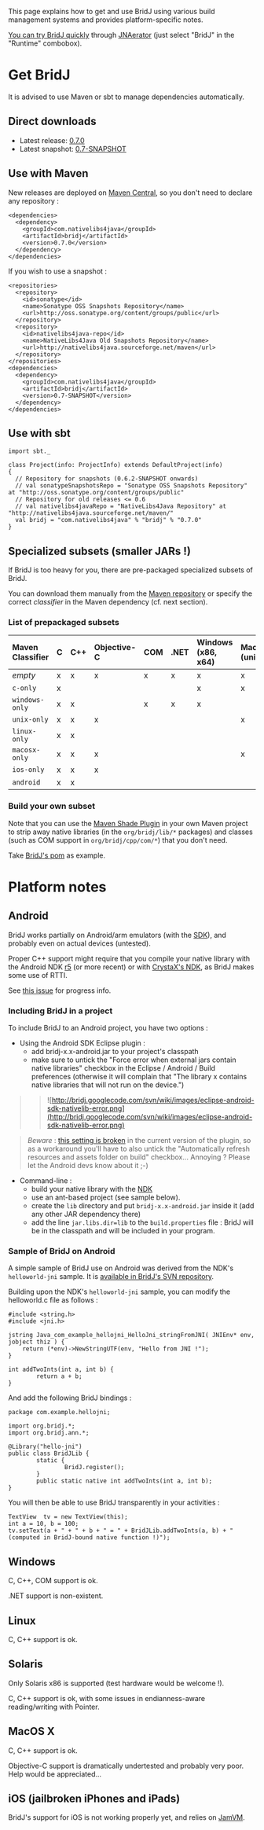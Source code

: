 This page explains how to get and use BridJ using various build management systems and provides platform-specific notes.



[You can try BridJ quickly](http://jnaerator.sourceforge.net/webstart/JNAerator/JNAeratorStudio.jnlp) through [JNAerator](http://jnaerator.googlecode.com/) (just select "BridJ" in the "Runtime" combobox).

# Get BridJ #

It is advised to use Maven or sbt to manage dependencies automatically.

## Direct downloads ##

  * Latest release: [0.7.0](http://search.maven.org/#artifactdetails%7Ccom.nativelibs4java%7Cbridj%7C0.7.0%7Cbundle)
  * Latest snapshot: [0.7-SNAPSHOT](https://oss.sonatype.org/content/groups/public/com/nativelibs4java/bridj/0.7-SNAPSHOT/)

## Use with Maven ##

New releases are deployed on [Maven Central](http://search.maven.org/), so you don't need to declare any repository :
```
<dependencies>
  <dependency>
	<groupId>com.nativelibs4java</groupId>
	<artifactId>bridj</artifactId>
	<version>0.7.0</version>
  </dependency>
</dependencies>
```

If you wish to use a snapshot :
```
<repositories>
  <repository>
    <id>sonatype</id>
    <name>Sonatype OSS Snapshots Repository</name>
    <url>http://oss.sonatype.org/content/groups/public</url>
  </repository>
  <repository>
    <id>nativelibs4java-repo</id>
    <name>NativeLibs4Java Old Snapshots Repository</name>
    <url>http://nativelibs4java.sourceforge.net/maven</url>
  </repository>
</repositories>
<dependencies>
  <dependency>
	<groupId>com.nativelibs4java</groupId>
	<artifactId>bridj</artifactId>
	<version>0.7-SNAPSHOT</version>
  </dependency>
</dependencies>
```

## Use with sbt ##

```
import sbt._

class Project(info: ProjectInfo) extends DefaultProject(info)
{
  // Repository for snapshots (0.6.2-SNAPSHOT onwards)
  // val sonatypeSnapshotsRepo = "Sonatype OSS Snapshots Repository" at "http://oss.sonatype.org/content/groups/public"
  // Repository for old releases <= 0.6
  // val nativelibs4javaRepo = "NativeLibs4Java Repository" at "http://nativelibs4java.sourceforge.net/maven/"
  val bridj = "com.nativelibs4java" % "bridj" % "0.7.0"
}
```

## Specialized subsets (smaller JARs !) ##

If BridJ is too heavy for you, there are pre-packaged specialized subsets of BridJ.

You can download them manually from the [Maven repository](http://repo1.maven.org/maven2/com/nativelibs4java/bridj/0.7.0/) or specify the correct _classifier_ in the Maven dependency (cf. next section).

### List of prepackaged subsets ###

| Maven Classifier | C | C++ | Objective-C | COM | .NET | Windows (x86, x64) | MacOS X (universal) | iOS (arm) | Linux (x86, x64) | Solaris (x86) | Android (arm) |
|:-----------------|:--|:----|:------------|:----|:-----|:-------------------|:--------------------|:----------|:-----------------|:--------------|:--------------|
| _empty_          | x | x   | x           | x   | x    | x                  | x                   | x         | x                | x             |               |
| `c-only`         | x |     |             |     |      | x                  | x                   | x         | x                | x             |               |
| `windows-only`   | x | x   |             | x   | x    | x                  |                     |           |                  |               |               |
| `unix-only`      | x | x   | x           |     |      |                    | x                   | x         | x                | x             |               |
| `linux-only`     | x | x   |             |     |      |                    |                     |           | x                |               |               |
| `macosx-only`    | x | x   | x           |     |      |                    | x                   |           |                  |               |               |
| `ios-only`       | x | x   | x           |     |      |                    |                     | x         |                  |               |               |
| `android`        | x | x   |             |     |      |                    |                     |           |                  |               | x             |

### Build your own subset ###

Note that you can use the [Maven Shade Plugin](http://maven.apache.org/plugins/maven-shade-plugin/) in your own Maven project to strip away native libraries (in the `org/bridj/lib/*` packages) and classes (such as COM support in `org/bridj/cpp/com/*`) that you don't need.

Take [BridJ's pom](https://github.com/ochafik/nativelibs4java/tree/master/libraries/Runtime/BridJ/pom.xml) as example.

# Platform notes #

## Android ##

BridJ works partially on Android/arm emulators (with the [SDK](http://developer.android.com/sdk/index.html)), and probably even on actual devices (untested).

Proper C++ support might require that you compile your native library with the Android NDK [r5](https://code.google.com/p/bridj/source/detail?r=5) (or more recent) or with [CrystaX's NDK](http://www.crystax.net/android/ndk-r5.php), as BridJ makes some use of RTTI.

See [this issue](http://code.google.com/p/nativelibs4java/issues/detail?id=69) for progress info.

### Including BridJ in a project ###

To include BridJ to an Android project, you have two options :
  * Using the Android SDK Eclipse plugin :
    * add bridj-x.x-android.jar to your project's classpath
    * make sure to untick the "Force error when external jars contain native libraries" checkbox in the Eclipse / Android / Build preferences (otherwise it will complain that "The library x contains native libraries that will not run on the device.")
> > ![http://bridj.googlecode.com/svn/wiki/images/eclipse-android-sdk-nativelib-error.png](http://bridj.googlecode.com/svn/wiki/images/eclipse-android-sdk-nativelib-error.png)


> _Beware_ : [this setting is broken](http://code.google.com/p/android/issues/detail?id=17861) in the current version of the plugin, so as a workaround you'll have to also untick the "Automatically refresh resources and assets folder on build" checkbox... Annoying ? Please let the Android devs know about it ;-)
  * Command-line :
    * build your native library with the [NDK](http://developer.android.com/sdk/ndk/index.html)
    * use an ant-based project (see sample below).
    * create the `lib` directory and put `bridj-x.x-android.jar` inside it (add any other JAR dependency there)
    * add the line `jar.libs.dir=lib` to the `build.properties` file : BridJ will be in the classpath and will be included in your program.

### Sample of BridJ on Android ###

A simple sample of BridJ use on Android was derived from the NDK's `helloworld-jni` sample. It is [available in BridJ's SVN repository](https://github.com/ochafik/nativelibs4java/tree/master/libraries/Runtime/BridJ/src/main/cpp/android-test/).

Building upon the NDK's `helloworld-jni` sample, you can modify the helloworld.c file as follows :
```
#include <string.h>
#include <jni.h>

jstring Java_com_example_hellojni_HelloJni_stringFromJNI( JNIEnv* env, jobject thiz ) {
    return (*env)->NewStringUTF(env, "Hello from JNI !");
}

int addTwoInts(int a, int b) {
        return a + b;
}
```
And add the following BridJ bindings :
```
package com.example.hellojni;

import org.bridj.*;
import org.bridj.ann.*;

@Library("hello-jni")
public class BridJLib {
        static {
                BridJ.register();
        }
        public static native int addTwoInts(int a, int b);
}
```
You will then be able to use BridJ transparently in your activities :
```
TextView  tv = new TextView(this);
int a = 10, b = 100;
tv.setText(a + " + " + b + " = " + BridJLib.addTwoInts(a, b) + " (computed in BridJ-bound native function !)");
```

## Windows ##

C, C++, COM support is ok.

.NET support is non-existent.

## Linux ##

C, C++ support is ok.

## Solaris ##

Only Solaris x86 is supported (test hardware would be welcome !).

C, C++ support is ok, with some issues in endianness-aware reading/writing with Pointer.

## MacOS X ##

C, C++ support is ok.

Objective-C support is dramatically undertested and probably very poor. Help would be appreciated...

## iOS (jailbroken iPhones and iPads) ##

BridJ's support for iOS is not working properly yet, and relies on [JamVM](http://jamvm.sourceforge.net/).